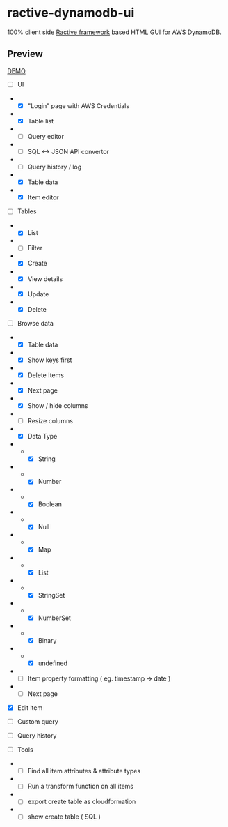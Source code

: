 # ractive-dynamodb-ui

100% client side [Ractive framework](https://ractive.js.org/)  based HTML GUI for AWS DynamoDB.

## Preview

[DEMO](https://awspilot.github.io/ractive-dynamodb-ui/demo/)


- [ ] UI
-  - [x] "Login" page with AWS Credentials
-  - [x] Table list
-  - [ ] Query editor
-  - [ ] SQL <-> JSON API convertor
-  - [ ] Query history / log
-  - [x] Table data
-  - [x] Item editor

- [ ] Tables
-  - [x] List
-  - [ ] Filter
-  - [x] Create
-  - [x] View details
-  - [x] Update
-  - [x] Delete

- [ ] Browse data
-  - [x] Table data
-  - [x] Show keys first
-  - [x] Delete Items
-  - [x] Next page
-  - [x] Show / hide columns
-  - [ ] Resize columns
-  - [x] Data Type
-  -  - [x] String
-  -  - [x] Number
-  -  - [x] Boolean
-  -  - [x] Null
-  -  - [x] Map
-  -  - [x] List
-  -  - [x] StringSet
-  -  - [x] NumberSet
-  -  - [x] Binary
-  -  - [x] undefined
-  - [ ] Item property formatting ( eg. timestamp -> date )
-  - [ ] Next page
- [x] Edit item
- [ ] Custom query
- [ ] Query history

- [ ] Tools
-  - [ ] Find all item attributes & attribute types
-  - [ ] Run a transform function on all items
-  - [ ] export create table as cloudformation
-  - [ ] show create table ( SQL )
